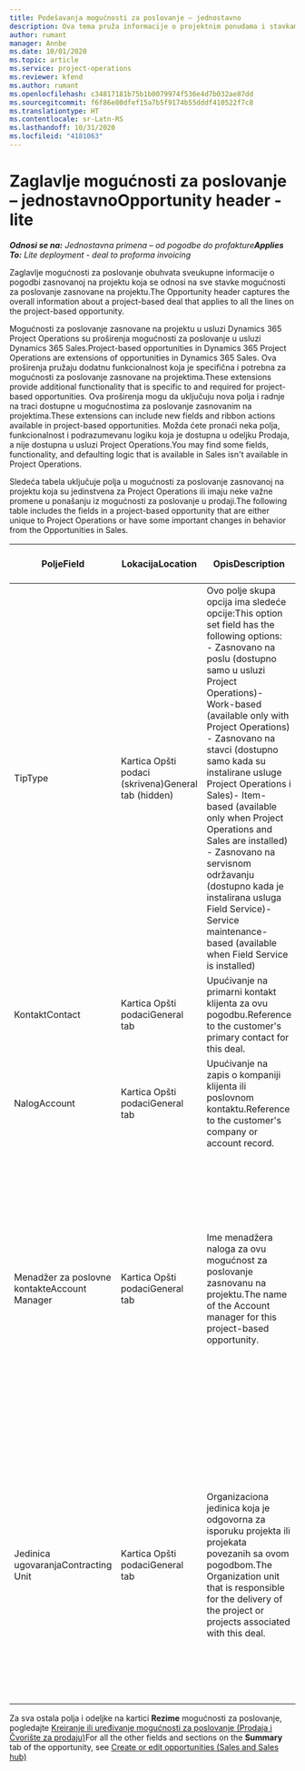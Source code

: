 ```yaml
---
title: Podešavanja mogućnosti za poslovanje – jednostavno
description: Ova tema pruža informacije o projektnim ponudama i stavkama mogućnosti za poslovanje zasnovanim na projektu.
author: rumant
manager: Annbe
ms.date: 10/01/2020
ms.topic: article
ms.service: project-operations
ms.reviewer: kfend
ms.author: rumant
ms.openlocfilehash: c34817181b75b1b0079974f536e4d7b032ae87dd
ms.sourcegitcommit: f6f86e80dfef15a7b5f9174b55dddf410522f7c8
ms.translationtype: HT
ms.contentlocale: sr-Latn-RS
ms.lasthandoff: 10/31/2020
ms.locfileid: "4181063"
---
```

# <a name="opportunity-header---lite"></a><span data-ttu-id="58426-103">Zaglavlje mogućnosti za poslovanje – jednostavno</span><span class="sxs-lookup"><span data-stu-id="58426-103">Opportunity header - lite</span></span>

<span data-ttu-id="58426-104">_**Odnosi se na:** Jednostavna primena – od pogodbe do profakture_</span><span class="sxs-lookup"><span data-stu-id="58426-104">_**Applies To:** Lite deployment - deal to proforma invoicing_</span></span>

<span data-ttu-id="58426-105">Zaglavlje mogućnosti za poslovanje obuhvata sveukupne informacije o pogodbi zasnovanoj na projektu koja se odnosi na sve stavke mogućnosti za poslovanje zasnovane na projektu.</span><span class="sxs-lookup"><span data-stu-id="58426-105">The Opportunity header captures the overall information about a project-based deal that applies to all the lines on the project-based opportunity.</span></span>

<span data-ttu-id="58426-106">Mogućnosti za poslovanje zasnovane na projektu u usluzi Dynamics 365 Project Operations su proširenja mogućnosti za poslovanje u usluzi Dynamics 365 Sales.</span><span class="sxs-lookup"><span data-stu-id="58426-106">Project-based opportunities in Dynamics 365 Project Operations are extensions of opportunities in Dynamics 365 Sales.</span></span> <span data-ttu-id="58426-107">Ova proširenja pružaju dodatnu funkcionalnost koja je specifična i potrebna za mogućnosti za poslovanje zasnovane na projektima.</span><span class="sxs-lookup"><span data-stu-id="58426-107">These extensions provide additional functionality that is specific to and required for project-based opportunities.</span></span> <span data-ttu-id="58426-108">Ova proširenja mogu da uključuju nova polja i radnje na traci dostupne u mogućnostima za poslovanje zasnovanim na projektima.</span><span class="sxs-lookup"><span data-stu-id="58426-108">These extensions can include new fields and ribbon actions available in project-based opportunities.</span></span> <span data-ttu-id="58426-109">Možda ćete pronaći neka polja, funkcionalnost i podrazumevanu logiku koja je dostupna u odeljku Prodaja, a nije dostupna u usluzi Project Operations.</span><span class="sxs-lookup"><span data-stu-id="58426-109">You may find some fields, functionality, and defaulting logic that is available in Sales isn't available in Project Operations.</span></span>

<span data-ttu-id="58426-110">Sledeća tabela uključuje polja u mogućnosti za poslovanje zasnovanoj na projektu koja su jedinstvena za Project Operations ili imaju neke važne promene u ponašanju iz mogućnosti za poslovanje u prodaji.</span><span class="sxs-lookup"><span data-stu-id="58426-110">The following table includes the fields in a project-based opportunity that are either unique to Project Operations or have some important changes in behavior from the Opportunities in Sales.</span></span>

| <span data-ttu-id="58426-111">**Polje**</span><span class="sxs-lookup"><span data-stu-id="58426-111">**Field**</span></span> | <span data-ttu-id="58426-112">**Lokacija**</span><span class="sxs-lookup"><span data-stu-id="58426-112">**Location**</span></span> | <span data-ttu-id="58426-113">**Opis**</span><span class="sxs-lookup"><span data-stu-id="58426-113">**Description**</span></span> | <span data-ttu-id="58426-114">**Posledični uticaj**</span><span class="sxs-lookup"><span data-stu-id="58426-114">**Downstream impact**</span></span> |
| --- | --- | --- | --- |
| <span data-ttu-id="58426-115">Tip</span><span class="sxs-lookup"><span data-stu-id="58426-115">Type</span></span> | <span data-ttu-id="58426-116">Kartica Opšti podaci (skrivena)</span><span class="sxs-lookup"><span data-stu-id="58426-116">General tab (hidden)</span></span> | <span data-ttu-id="58426-117">Ovo polje skupa opcija ima sledeće opcije:</span><span class="sxs-lookup"><span data-stu-id="58426-117">This option set field has the following options:</span></span></br><span data-ttu-id="58426-118">- Zasnovano na poslu (dostupno samo u usluzi Project Operations)</span><span class="sxs-lookup"><span data-stu-id="58426-118">- Work-based (available only with Project Operations)</span></span></br><span data-ttu-id="58426-119">- Zasnovano na stavci (dostupno samo kada su instalirane usluge Project Operations i Sales)</span><span class="sxs-lookup"><span data-stu-id="58426-119">- Item-based (available only when Project Operations and Sales are installed)</span></span></br><span data-ttu-id="58426-120">- Zasnovano na servisnom održavanju (dostupno kada je instalirana usluga Field Service)</span><span class="sxs-lookup"><span data-stu-id="58426-120">- Service maintenance-based (available when Field Service is installed)</span></span> | <span data-ttu-id="58426-121">Kada koristite Project Operations, ova vrednost polja se automatski postavlja na opciju **Zasnovano na poslu**, koja klasifikuje mogućnost za poslovanje kao zasnovanu na projektu.</span><span class="sxs-lookup"><span data-stu-id="58426-121">When you use Project Operations, this field value is automatically set to **Work-based** which classifies the Opportunity as project-based.</span></span> <span data-ttu-id="58426-122">Mogućnost za poslovanje treba da se zasniva na projektu kako bi se omogućila sva proširenja i funkcije specifične za projekat u procesu prodaje za ovu pogodbu.</span><span class="sxs-lookup"><span data-stu-id="58426-122">An Opportunity should be project-based to enable all project-specific extensions and functionality in the downstream sales process for this deal.</span></span> |
| <span data-ttu-id="58426-123">Kontakt</span><span class="sxs-lookup"><span data-stu-id="58426-123">Contact</span></span> | <span data-ttu-id="58426-124">Kartica Opšti podaci</span><span class="sxs-lookup"><span data-stu-id="58426-124">General tab</span></span> | <span data-ttu-id="58426-125">Upućivanje na primarni kontakt klijenta za ovu pogodbu.</span><span class="sxs-lookup"><span data-stu-id="58426-125">Reference to the customer's primary contact for this deal.</span></span> | |
| <span data-ttu-id="58426-126">Nalog</span><span class="sxs-lookup"><span data-stu-id="58426-126">Account</span></span> | <span data-ttu-id="58426-127">Kartica Opšti podaci</span><span class="sxs-lookup"><span data-stu-id="58426-127">General tab</span></span> | <span data-ttu-id="58426-128">Upućivanje na zapis o kompaniji klijenta ili poslovnom kontaktu.</span><span class="sxs-lookup"><span data-stu-id="58426-128">Reference to the customer's company or account record.</span></span> | |
| <span data-ttu-id="58426-129">Menadžer za poslovne kontakte</span><span class="sxs-lookup"><span data-stu-id="58426-129">Account Manager</span></span> | <span data-ttu-id="58426-130">Kartica Opšti podaci</span><span class="sxs-lookup"><span data-stu-id="58426-130">General tab</span></span> | <span data-ttu-id="58426-131">Ime menadžera naloga za ovu mogućnost za poslovanje zasnovanu na projektu.</span><span class="sxs-lookup"><span data-stu-id="58426-131">The name of the Account manager for this project-based opportunity.</span></span> | <span data-ttu-id="58426-132">Menadžer poslovnog kontakta je odgovoran za upravljanje odnosom sa klijentom kroz završetak ovog projekta.</span><span class="sxs-lookup"><span data-stu-id="58426-132">The Account manager is responsible for managing the relationship with the customer through the completion of this project.</span></span> <span data-ttu-id="58426-133">Na osnovu zapisa resursa koji može da se rezerviše povezanog sa menadžerom naloga, ugovorna jedinica je podrazumevana.</span><span class="sxs-lookup"><span data-stu-id="58426-133">Based on the bookable resource record tied to the Account manager, the contracting unit is defaulted.</span></span> |
| <span data-ttu-id="58426-134">Jedinica ugovaranja</span><span class="sxs-lookup"><span data-stu-id="58426-134">Contracting Unit</span></span> | <span data-ttu-id="58426-135">Kartica Opšti podaci</span><span class="sxs-lookup"><span data-stu-id="58426-135">General tab</span></span> | <span data-ttu-id="58426-136">Organizaciona jedinica koja je odgovorna za isporuku projekta ili projekata povezanih sa ovom pogodbom.</span><span class="sxs-lookup"><span data-stu-id="58426-136">The Organization unit that is responsible for the delivery of the project or projects associated with this deal.</span></span> | <span data-ttu-id="58426-137">Ugovorna jedinica je odeljenje preduzeća koje će završiti projekte nakon zaključenja pogodbe.</span><span class="sxs-lookup"><span data-stu-id="58426-137">The contracting unit is the division of the company that will complete the project(s) after the deal is closed.</span></span> <span data-ttu-id="58426-138">Svaka ugovorna jedinica ima valutu i ona se koristi za izveštavanje o procenjenim i stvarnim troškovima nastalim tokom projekta.</span><span class="sxs-lookup"><span data-stu-id="58426-138">Every contracting unit has a currency, and this currency is used to report estimated and actual costs incurred during the project.</span></span> |

<span data-ttu-id="58426-139">Za sva ostala polja i odeljke na kartici **Rezime** mogućnosti za poslovanje, pogledajte [Kreiranje ili uređivanje mogućnosti za poslovanje (Prodaja i Čvorište za prodaju)](https://docs.microsoft.com/dynamics365/sales-enterprise/create-edit-opportunity-sales)</span><span class="sxs-lookup"><span data-stu-id="58426-139">For all the other fields and sections on the **Summary** tab of the opportunity, see [Create or edit opportunities (Sales and Sales hub)](https://docs.microsoft.com/dynamics365/sales-enterprise/create-edit-opportunity-sales)</span></span>
